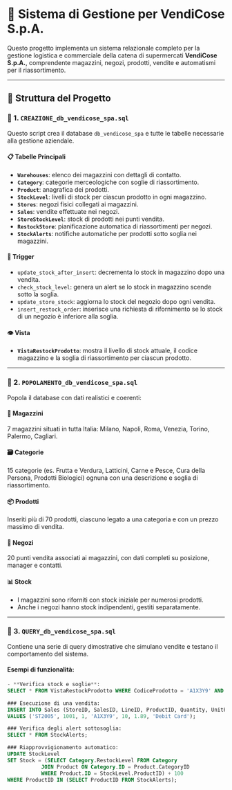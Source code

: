 # 🛒 Sistema di Gestione per VendiCose S.p.A.

Questo progetto implementa un sistema relazionale completo per la gestione logistica e commerciale della catena di supermercati **VendiCose S.p.A.**, comprendente magazzini, negozi, prodotti, vendite e automatismi per il riassortimento.

---

## 📁 Struttura del Progetto

### 📌 1. `CREAZIONE_db_vendicose_spa.sql`

Questo script crea il database `db_vendicose_spa` e tutte le tabelle necessarie alla gestione aziendale.

#### 📋 Tabelle Principali

- **`Warehouses`**: elenco dei magazzini con dettagli di contatto.
- **`Category`**: categorie merceologiche con soglie di riassortimento.
- **`Product`**: anagrafica dei prodotti.
- **`StockLevel`**: livelli di stock per ciascun prodotto in ogni magazzino.
- **`Stores`**: negozi fisici collegati ai magazzini.
- **`Sales`**: vendite effettuate nei negozi.
- **`StoreStockLevel`**: stock di prodotti nei punti vendita.
- **`RestockStore`**: pianificazione automatica di riassortimenti per negozi.
- **`StockAlerts`**: notifiche automatiche per prodotti sotto soglia nei magazzini.

#### 🔁 Trigger

- `update_stock_after_insert`: decrementa lo stock in magazzino dopo una vendita.
- `check_stock_level`: genera un alert se lo stock in magazzino scende sotto la soglia.
- `update_store_stock`: aggiorna lo stock del negozio dopo ogni vendita.
- `insert_restock_order`: inserisce una richiesta di rifornimento se lo stock di un negozio è inferiore alla soglia.

#### 👁️ Vista

- **`VistaRestockProdotto`**: mostra il livello di stock attuale, il codice magazzino e la soglia di riassortimento per ciascun prodotto.

---

### 📌 2. `POPOLAMENTO_db_vendicose_spa.sql`

Popola il database con dati realistici e coerenti:

#### 🏬 Magazzini

7 magazzini situati in tutta Italia: Milano, Napoli, Roma, Venezia, Torino, Palermo, Cagliari.

#### 🗃️ Categorie

15 categorie (es. Frutta e Verdura, Latticini, Carne e Pesce, Cura della Persona, Prodotti Biologici) ognuna con una descrizione e soglia di riassortimento.

#### 📦 Prodotti

Inseriti più di 70 prodotti, ciascuno legato a una categoria e con un prezzo massimo di vendita.

#### 🛒 Negozi

20 punti vendita associati ai magazzini, con dati completi su posizione, manager e contatti.

#### 📊 Stock

- I magazzini sono riforniti con stock iniziale per numerosi prodotti.
- Anche i negozi hanno stock indipendenti, gestiti separatamente.

---

### 📌 3. `QUERY_db_vendicose_spa.sql`

Contiene una serie di query dimostrative che simulano vendite e testano il comportamento del sistema.

#### Esempi di funzionalità:

  ```sql
  - **Verifica stock e soglie**:
  SELECT * FROM VistaRestockProdotto WHERE CodiceProdotto = 'A1X3Y9' AND CodiceMagazzino = 2;
  
  ### Esecuzione di una vendita:
  INSERT INTO Sales (StoreID, SalesID, LineID, ProductID, Quantity, UnitPrice, PaymentMethod)
  VALUES ('ST2005', 1001, 1, 'A1X3Y9', 10, 1.89, 'Debit Card');
  
  ### Verifica degli alert sottosoglia:
  SELECT * FROM StockAlerts;
  
  ### Riapprovvigionamento automatico:
  UPDATE StockLevel
  SET Stock = (SELECT Category.RestockLevel FROM Category 
             JOIN Product ON Category.ID = Product.CategoryID 
             WHERE Product.ID = StockLevel.ProductID) + 100
  WHERE ProductID IN (SELECT ProductID FROM StockAlerts);


